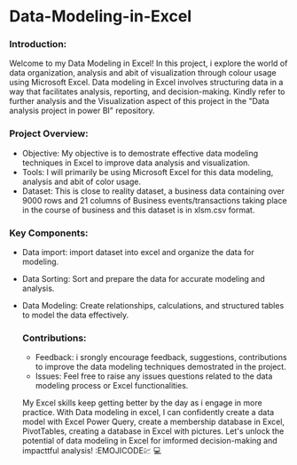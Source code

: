# Data-Modeling-in-Excel
### Introduction:
Welcome to my Data Modeling in Excel! In this project, i explore the world of data organization, analysis and abit of visualization through colour usage using Microsoft Excel. Data modeling in Excel involves structuring data in a way that facilitates analysis, reporting, and decision-making. Kindly refer to further analysis and the Visualization aspect of this project in the "Data analysis project in power BI" repository.

### Project Overview:
- Objective: My objective is to demostrate effective data modeling techniques in Excel to improve data analysis and visualization.
- Tools: I will primarily be using Microsoft Excel for this data modeling, analysis and abit of color usage.
- Dataset: This is close to reality dataset, a business data containing over 9000 rows and 21 columns of Business events/transactions taking place in the course of business and this dataset is in xlsm.csv format.


### Key Components:
- Data import: import dataset into excel and organize the data for modeling.
- Data Sorting: Sort and prepare the data for accurate modeling and analysis.
- Data Modeling: Create relationships, calculations, and structured tables to model the data effectively.


  ### Contributions:
  - Feedback: i srongly encourage feedback, suggestions, contributions to improve the data modeling techniques demostrated in the project.
  - Issues: Feel free to raise any issues questions related to the data modeling process or Excel functionalities.
 

  My Excel skills keep getting better by the day as i engage in more practice. With Data modeling in excel, I can confidently create a data model with Excel Power Query, create a membership database in Excel, PivotTables, creating a database in Excel with pictures.
  Let's unlock the potential of data modeling in Excel for imformed decision-making and impacttful analysis! :EMOJICODE💹 💻

  
